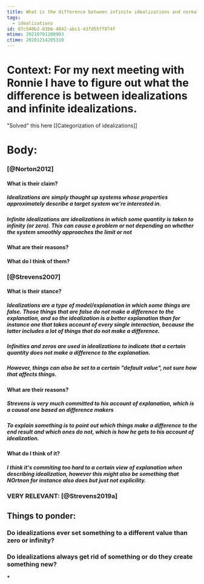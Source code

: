 ```yaml
---
title: What is the difference between infinite idealizations and normal ones/
tags:
  - idealizations
id: 87c540b3-83bb-4042-abc1-437d55ff874f
mtime: 20210701200903
ctime: 20201214205310
---
```


# Context: For my next meeting with Ronnie I have to figure out what the difference is between idealizations and infinite idealizations.

"Solved" this here [[Categorization of idealizations]]

# Body:

### [@Norton2012]

#### What is their claim?

##### Idealizations are simply thought up systems whose properties approximately describe a target system we're interested in.

##### Infinite idealizations are idealizations in which some quantity is taken to infinity (or zero). This can cause a problem or not depending on whether the system smoothly approaches the limit or not

#### What are their reasons?

#### What do I think of them?

### [@Strevens2007]

#### What is their stance?

##### Idealizations are a type of model/explanation in which some things are false. Those things that are false do not make a difference to the explanation, and so the idealization is a better explanation than for instance one that takes account of every single interaction, because the latter includes a lot of things that do not make a difference.

##### Infinities and zeros are used in idealizations to indicate that a certain quantity does not make a difference to the explanation.

##### However, things can also be set to a certain "default value", not sure how that affects things.

#### What are their reasons?

##### Strevens is very much committed to his account of explanation, which is a causal one based on difference makers

##### To explain something is to point out which things make a difference to the end result and which ones do not, which is how he gets to his account of idealization.

#### What do I think of it?

##### I think it's commiting too hard to a certain view of explanation when describing idealization, however this might also be something that NOrtnon for instance also does but just not explicility.

### VERY RELEVANT: [@Strevens2019a]

## Things to ponder:

### Do idealizations ever set something to a different value than zero or infinity?

### Do idealizations always get rid of something or do they create something new?

**\***
